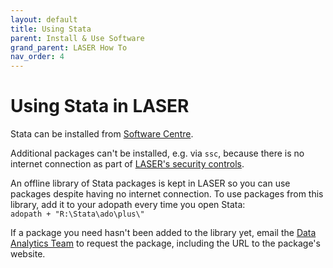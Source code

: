 ```yaml
---
layout: default
title: Using Stata
parent: Install & Use Software
grand_parent: LASER How To
nav_order: 4
---
```


# Using Stata in LASER

Stata can be installed from [Software Centre](install_software.html).

Additional packages can't be installed, e.g. via `ssc`, because there is no internet connection as part of [LASER's security controls](../laser_info/laser.html).

An offline library of Stata packages is kept in LASER so you can use packages despite having no internet connection. To use packages from this library, add it to your adopath every time you open Stata:<br>
`adopath + "R:\Stata\ado\plus\"`

If a package you need hasn't been added to the library yet, email the [Data Analytics Team](mailto:dat@leeds.ac.uk) to request the package, including the URL to the package's website. 
